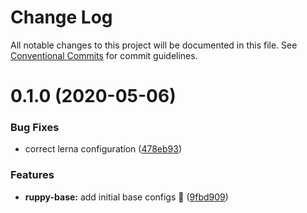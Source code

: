 # Change Log

All notable changes to this project will be documented in this file.
See [Conventional Commits](https://conventionalcommits.org) for commit guidelines.

# 0.1.0 (2020-05-06)

### Bug Fixes

- correct lerna configuration ([478eb93](https://github.com/Ruppyio/eslint-configs/commit/478eb9300e945aea7a578ca5393d7b4870005160))

### Features

- **ruppy-base:** add initial base configs 🐣 ([9fbd909](https://github.com/Ruppyio/eslint-configs/commit/9fbd909e46acfdac6b20ec849bf855085eac8d49))
